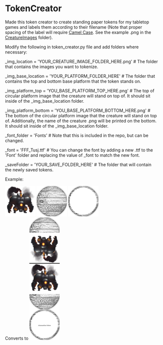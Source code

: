 # TokenCreator

Made this token creator to create standing paper tokens for my tabletop games and labels them according to their filename (Note that proper spacing of the label will require [Camel Case](https://simple.wikipedia.org/wiki/CamelCase). See the example .png in the [CreatureImages](/CreatureImages) folder). 

Modify the following in token_creator.py file and add folders where necessary:

_img_location = 'YOUR_CREATURE_IMAGE_FOLDER_HERE.png' # The folder that contains the images you want to tokenize.

_img_base_location = 'YOUR_PLATFORM_FOLDER_HERE' # The folder that contains the top and bottom base platform that the token stands on.

_img_platform_top = 'YOU_BASE_PLATFORM_TOP_HERE.png' # The top of circular platform image that the creature will stand on top of. It should sit inside of the _img_base_location folder.

_img_platform_bottom = 'YOU_BASE_PLATFORM_BOTTOM_HERE.png' # The bottom of the circular platform image that the creature will stand on top of. Additionally, the name of the creature .png will be printed on the bottom. It should sit inside of the _img_base_location folder.

_font_folder = 'Fonts' # Note that this is included in the repo, but can be changed. 

_font = 'FFF_Tusj.ttf' # You can change the font by adding a new .ttf to the 'Font' folder and replacing the value of _font to match the new font.

_saveFolder = 'YOUR_SAVE_FOLDER_HERE' # The folder that will contain the newly saved tokens.

Example: 
<div>
  <img src="/CreatureImages/AdamantineGolem.png" width="100"/> 
  <img src="/TokenPlatforms/CharacterBaseTop.png" width="100"/> 
  <img src="/TokenPlatforms/CharacterBaseBottom.png" width="100"/> 
</div>
Converts to
<img src="/SaveFolder/AdamantineGolem.png" width="100"/>
